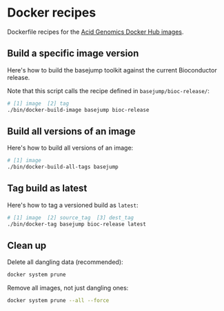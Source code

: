 # Docker recipes

Dockerfile recipes for the [Acid Genomics Docker Hub images](https://cloud.docker.com/u/acidgenomics/).

## Build a specific image version

Here's how to build the basejump toolkit against the current Bioconductor release.

Note that this script calls the recipe defined in `basejump/bioc-release/`:

```sh
# [1] image  [2] tag
./bin/docker-build-image basejump bioc-release
```

## Build all versions of an image

Here's how to build all versions of an image:

```sh
# [1] image
./bin/docker-build-all-tags basejump
```

## Tag build as latest

Here's how to tag a versioned build as `latest`:

```sh
# [1] image  [2] source_tag  [3] dest_tag
./bin/docker-tag basejump bioc-release latest
```

## Clean up

Delete all dangling data (recommended):

```sh
docker system prune
```

Remove all images, not just dangling ones:

```sh
docker system prune --all --force
```
